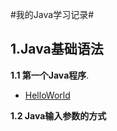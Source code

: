 #我的Java学习记录#
 
## 1.Java基础语法 ##
**1.1 第一个Java程序**.

-	[HelloWorld](https://github.com/Zeng9702/LearnJavaFromScratch/blob/master/HelloWorld/HelloWorld.java)

**1.2 Java输入参数的方式**